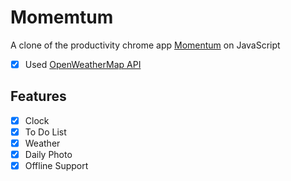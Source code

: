 # Momemtum

A clone of the productivity chrome app [Momentum](https://chrome.google.com/webstore/detail/momentum/laookkfknpbbblfpciffpaejjkokdgca) on JavaScript

- [x] Used [OpenWeatherMap API ](https://openweathermap.org/current)

## Features

- [x] Clock
- [x] To Do List
- [x] Weather
- [x] Daily Photo
- [x] Offline Support

